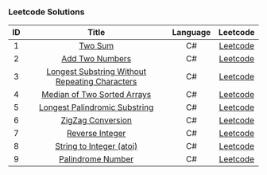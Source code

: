 ### Leetcode Solutions
| ID | Title | Language | Leetcode 
|:---:|:---:|:---:|:---:|
|1|[Two Sum](https://github.com/mtmmy/Leetcode/blob/master/Csharp/Leetcode/0001_TwoSum)|C#|[Leetcode](https://leetcode.com/problems/two-sum)|
|2|[Add Two Numbers](https://github.com/mtmmy/Leetcode/blob/master/Csharp/Leetcode/0002_AddTwoNumbers)|C#|[Leetcode](https://leetcode.com/problems/add-two-numbers)|
|3|[Longest Substring Without Repeating Characters](https://github.com/mtmmy/Leetcode/blob/master/Csharp/Leetcode/0003_LongestSubstringWithoutRepeatingChars)|C#|[Leetcode](https://leetcode.com/problems/longest-substring-without-repeating-characters)|
|4|[Median of Two Sorted Arrays](https://github.com/mtmmy/Leetcode/blob/master/Csharp/Leetcode/0004_MedianOfTwoSortedArrays)|C#|[Leetcode](https://leetcode.com/problems/median-of-two-sorted-arrays)|
|5|[Longest Palindromic Substring](https://github.com/mtmmy/Leetcode/blob/master/Csharp/Leetcode/0005_LongestPalindromicSubstring)|C#|[Leetcode](https://leetcode.com/problems/longest-palindromic-substring)|
|6|[ZigZag Conversion](https://github.com/mtmmy/Leetcode/blob/master/Csharp/Leetcode/0006_ZigZagCoversion)|C#|[Leetcode](https://leetcode.com/problems/zigzag-conversion)|
|7|[Reverse Integer](https://github.com/mtmmy/Leetcode/blob/master/Csharp/Leetcode/0007_ReverseInterger)|C#|[Leetcode](https://leetcode.com/problems/reverse-integer)|
|8|[String to Integer (atoi)](https://github.com/mtmmy/Leetcode/blob/master/Csharp/Leetcode/0008_StringToInteger)|C#|[Leetcode](atoi)|
|9|[Palindrome Number](https://github.com/mtmmy/Leetcode/blob/master/Csharp/Leetcode/0009_PalindromeNumber)|C#|[Leetcode](https://leetcode.com/problems/palindrome-number)|
